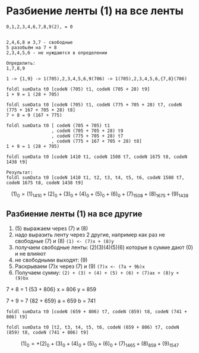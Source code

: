 # Разбиение ленты (1) на все ленты

```
0,1,2,3,4,6,7,8,9(2), = 0


2,4,6,8 и 3,7 - свободные
5 разобьём на 7 + 8
2,3,4,5,6 - не нуждаются в определении

Определить:
1,7,8,9

1 -> {1,9} -> 1(705),2,3,4,5,6,9(706) -> 1(705),2,3,4,5,6,{7,8}(706)

foldl sumData t0 [codeN (705) t1, codeN (705 + 28) t9]
1 + 9 = 1 (28 + 705)

foldl sumData t0 [codeN (705) t1, codeN (775 + 705 + 28) t7, codeN (775 + 167 + 705 + 28) t8]
7 + 8 = 9 (167 + 775)

foldl sumData t0 [ codeN (705 + 705) t1
                 , codeN (705 + 705 + 28) t9
                 , codeN (775 + 705 + 28) t7
                 , codeN (775 + 167 + 705 + 28) t8]
1 + 9 = 1 (28 + 705)

foldl sumData t0 [codeN 1410 t1, codeN 1508 t7, codeN 1675 t8, codeN 1438 t9]

Результат:
foldl sumData t0 [codeN 1410 t1, t2, t3, t4, t5, t6, codeN 1508 t7, codeN 1675 t8, codeN 1438 t9]
```

$$ (1)_0=(1)_{1410}+(2)_0+(3)_0+(4)_0+(5)_0+(6)_0+(7)_{1508}+(8)_{1675}+(9)_{1438} $$


## Разбиение ленты (1) на все другие

1. (5) выражаем через (7) и (8)
2. надо выразить ленту через 2 другие, например как раз не свободные (7) и (8)
   `(1) <- (7)x + (8)y`
3. получаем свободные ленты: (2)(3)(4)(5)(6) которые в сумме дают (0) и не влияют
4. не свободными выходят: (9)
5. Раскрываем (7)x через (7) и (9)
   `(7)x <- (7a + 9b)x`
6. Получаем сумму:
   `(2) + (3) + (4) + (5) + (6) + (7)ax + (8)y + (9)bx`

7 + 8 = 1 {53 + 806}
x = 806
y = 859

7 + 9 = 7 {82 + 659}
a = 659
b = 741

```
foldl sumData t0 [codeN (659 + 806) t7, codeN (859) t8, codeN (741 + 806) t9]

foldl sumData t0 [t2, t3, t4, t5, t6, codeN (659 + 806) t7, codeN (859) t8, codeN (741 + 806) t9]
```

$$ (1)_0=+(2)_0+(3)_0+(4)_0+(5)_0+(6)_0+(7)_{1465}+(8)_{859}+(9)_{1547} $$

